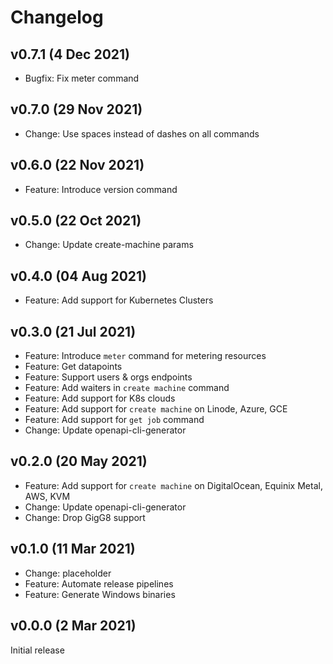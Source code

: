 # Changelog

## v0.7.1 (4 Dec 2021)

 - Bugfix: Fix meter command

## v0.7.0 (29 Nov 2021)

 - Change: Use spaces instead of dashes on all commands

## v0.6.0 (22 Nov 2021)

 - Feature: Introduce version command

## v0.5.0 (22 Oct 2021)

 - Change: Update create-machine params

## v0.4.0 (04 Aug 2021)

 - Feature: Add support for Kubernetes Clusters

## v0.3.0 (21 Jul 2021)

 - Feature: Introduce `meter` command for metering resources
 - Feature: Get datapoints
 - Feature: Support users & orgs endpoints
 - Feature: Add waiters in `create machine` command
 - Feature: Add support for K8s clouds
 - Feature: Add support for `create machine` on Linode, Azure, GCE
 - Feature: Add support for `get job` command
 - Change: Update openapi-cli-generator

## v0.2.0 (20 May 2021)

 - Feature: Add support for `create machine` on DigitalOcean, Equinix Metal, AWS, KVM
 - Change: Update openapi-cli-generator
 - Change: Drop GigG8 support

## v0.1.0 (11 Mar 2021)

 - Change: placeholder
 - Feature: Automate release pipelines
 - Feature: Generate Windows binaries

## v0.0.0 (2 Mar 2021)

Initial release
